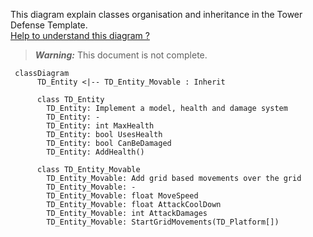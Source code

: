 This diagram explain classes organisation and inheritance in the Tower Defense Template.\
[Help to understand this diagram ?](https://mermaid-js.github.io/mermaid/#/classDiagram)

> **_Warning:_**  This document is not complete.

```mermaid
 classDiagram
      TD_Entity <|-- TD_Entity_Movable : Inherit
 
      class TD_Entity
        TD_Entity: Implement a model, health and damage system
        TD_Entity: -
        TD_Entity: int MaxHealth
        TD_Entity: bool UsesHealth
        TD_Entity: bool CanBeDamaged
        TD_Entity: AddHealth()
      
      class TD_Entity_Movable
        TD_Entity_Movable: Add grid based movements over the grid
        TD_Entity_Movable: -
        TD_Entity_Movable: float MoveSpeed
        TD_Entity_Movable: float AttackCoolDown
        TD_Entity_Movable: int AttackDamages
        TD_Entity_Movable: StartGridMovements(TD_Platform[])
```
